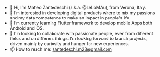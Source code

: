 - 👋 Hi, I’m Matteo Zantedeschi (a.k.a. @LeLoMAu), from Verona, Italy. 
- 👀 I’m interested in developing digital products where to mix my passions and my data competence to make an impact in people's life. 
- 🌱 I’m currently learning Flutter framework to develop mobile Apps both Android and iOS. 
- 💞️ I'm looking to collaborate with passionate people, even from different fields and on different things. I'm looking forward to launch projects, driven mainly by curiosity and hunger for new experiences. 
- 📫 How to reach me: zantedeschi.m23@gmail.com

<!---
LeLoMAu/LeLoMAu is a ✨ special ✨ repository because its `README.md` (this file) appears on your GitHub profile.
You can click the Preview link to take a look at your changes.
--->

